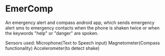 # EmerComp
An emergency alert and compass android app, which sends emergency alert sms to emergency contacts when the phone is shaken twice or when the keywords "help" or "danger" are spoken.

Sensors used:
Microphone(Text to Speech input)
Magnetometer(Compass functionality)
Accelerometer(to detect shake)
